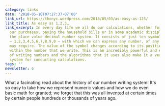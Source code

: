 ```yaml
---
category: links
date: '2018-05-10T07:27:37-07:00'
link_url: https://thonyc.wordpress.com/2018/05/03/as-easy-as-123/
link_title: As easy as 1,2,3…
link_excerpt: In every day life we all do our calculations, whether for the taxman,
  our purchases, paying the household bills or in some academic discipline, using
  the place value decimal number system. It consists of just ten symbols (numerals)
  – 1,2,3,4,5,6,7,8,9,0 – with which we can express any number, of any size that we
  may require. The value of the symbol changes according to its position – place –
  within the number that we write. This is an incredibly powerful and efficient method
  of writing numbers and the algorithms that it uses also make it a very efficient
  system for conducting calculations.
tags: ''
newsletter: 6
---
```


What a facinating read about the history of our number writing system! It's so easy to take how we represent numeric values and how we do even basic math for granted; we forget that this was all invented at certain times by certain people hundreds or thousands of years ago.